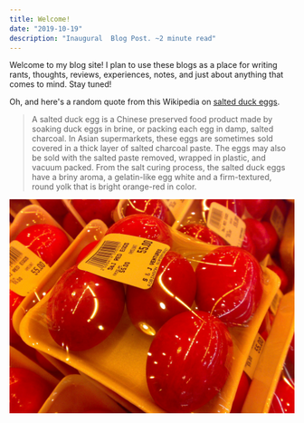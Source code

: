 ```yaml
---
title: Welcome!
date: "2019-10-19"
description: "Inaugural  Blog Post. ~2 minute read"
---
```


Welcome to my blog site! I plan to use these blogs as a place for writing rants, thoughts, reviews, experiences, notes, and just about anything that comes to mind. Stay tuned!

Oh, and here's a random quote from this Wikipedia on
[salted duck eggs](http://en.wikipedia.org/wiki/Salted_duck_egg).

> A salted duck egg is a Chinese preserved food product made by soaking duck
> eggs in brine, or packing each egg in damp, salted charcoal. In Asian
> supermarkets, these eggs are sometimes sold covered in a thick layer of salted
> charcoal paste. The eggs may also be sold with the salted paste removed,
> wrapped in plastic, and vacuum packed. From the salt curing process, the
> salted duck eggs have a briny aroma, a gelatin-like egg white and a
> firm-textured, round yolk that is bright orange-red in color.

![Chinese Salty Egg](./salty_egg.jpg)
